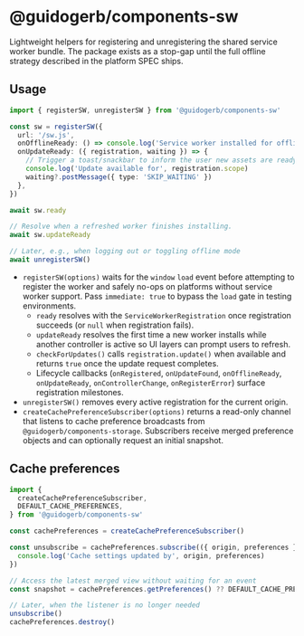 # @guidogerb/components-sw

Lightweight helpers for registering and unregistering the shared service worker bundle.
The package exists as a stop-gap until the full offline strategy described in the platform
SPEC ships.

## Usage

```ts
import { registerSW, unregisterSW } from '@guidogerb/components-sw'

const sw = registerSW({
  url: '/sw.js',
  onOfflineReady: () => console.log('Service worker installed for offline use.'),
  onUpdateReady: ({ registration, waiting }) => {
    // Trigger a toast/snackbar to inform the user new assets are ready.
    console.log('Update available for', registration.scope)
    waiting?.postMessage({ type: 'SKIP_WAITING' })
  },
})

await sw.ready

// Resolve when a refreshed worker finishes installing.
await sw.updateReady

// Later, e.g., when logging out or toggling offline mode
await unregisterSW()
```

- `registerSW(options)` waits for the `window` `load` event before attempting to register
  the worker and safely no-ops on platforms without service worker support. Pass
  `immediate: true` to bypass the `load` gate in testing environments.
  - `ready` resolves with the `ServiceWorkerRegistration` once registration succeeds
    (or `null` when registration fails).
  - `updateReady` resolves the first time a new worker installs while another
    controller is active so UI layers can prompt users to refresh.
  - `checkForUpdates()` calls `registration.update()` when available and returns
    `true` once the update request completes.
  - Lifecycle callbacks (`onRegistered`, `onUpdateFound`, `onOfflineReady`,
    `onUpdateReady`, `onControllerChange`, `onRegisterError`) surface registration
    milestones.
- `unregisterSW()` removes every active registration for the current origin.
- `createCachePreferenceSubscriber(options)` returns a read-only channel that listens to
  cache preference broadcasts from `@guidogerb/components-storage`. Subscribers receive
  merged preference objects and can optionally request an initial snapshot.

## Cache preferences

```ts
import {
  createCachePreferenceSubscriber,
  DEFAULT_CACHE_PREFERENCES,
} from '@guidogerb/components-sw'

const cachePreferences = createCachePreferenceSubscriber()

const unsubscribe = cachePreferences.subscribe(({ origin, preferences }) => {
  console.log('Cache settings updated by', origin, preferences)
})

// Access the latest merged view without waiting for an event
const snapshot = cachePreferences.getPreferences() ?? DEFAULT_CACHE_PREFERENCES

// Later, when the listener is no longer needed
unsubscribe()
cachePreferences.destroy()
```
